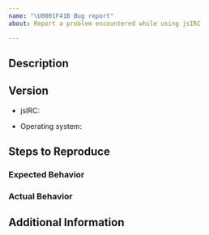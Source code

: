```yaml
---
name: "\U0001F41B Bug report"
about: Report a problem encountered while using jsIRC

---
```


## Description
<!--
Provide a detailed description of the behavior you're seeing or the behavior you'd like to see **below** this comment.
-->


## Version
<!--
Place the version of jsIRC you have installed **below** this comment. This is displayed under the 'About jsIRC' menu item. If you are running from source, include the commit by running `git rev-parse HEAD` from the local repository.
-->
* jsIRC:
<!--
Place the version of your operating system **below** this comment. The operating system you are running on may also help with reproducing the issue. If you are on macOS, launch 'About This Mac' and write down the OS version listed. If you are on Windows, open 'Command Prompt' and attach the output of this command: 'cmd /c ver'
-->
* Operating system:


## Steps to Reproduce
<!--
List the steps to reproduce your issue **below** this comment
ex,
1. `step 1`
2. `step 2`
3. `and so on…`
-->

### Expected Behavior
<!-- What you expected to happen -->

### Actual Behavior
<!-- What actually happens -->


## Additional Information
<!--
Place any additional information, configuration, or data that might be necessary to reproduce the issue **below** this comment.

If you have screen shots or gifs that demonstrate the issue, please include them.

If the issue involves a specific IRC network, including the information about it will make it easier to recreate the issue.

-->
